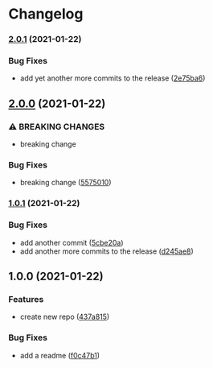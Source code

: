 # Changelog

### [2.0.1](https://www.github.com/safarmer/release-please-issue/compare/v2.0.0...v2.0.1) (2021-01-22)


### Bug Fixes

* add yet another more commits to the release ([2e75ba6](https://www.github.com/safarmer/release-please-issue/commit/2e75ba67ca1f2271a5b5cff27fdafccf707a15fe))

## [2.0.0](https://www.github.com/safarmer/release-please-issue/compare/v1.0.1...v2.0.0) (2021-01-22)


### ⚠ BREAKING CHANGES

* breaking change

### Bug Fixes

* breaking change ([5575010](https://www.github.com/safarmer/release-please-issue/commit/55750100811757ee72fc0a8104af453f69c21272))

### [1.0.1](https://www.github.com/safarmer/release-please-issue/compare/v1.0.0...v1.0.1) (2021-01-22)


### Bug Fixes

* add another commit ([5cbe20a](https://www.github.com/safarmer/release-please-issue/commit/5cbe20a4c017e01e643a67c804c312ab52526159))
* add another more commits to the release ([d245ae8](https://www.github.com/safarmer/release-please-issue/commit/d245ae8598363b01a05a6edbf7679c91c7bde131))

## 1.0.0 (2021-01-22)


### Features

* create new repo ([437a815](https://www.github.com/safarmer/release-please-issue/commit/437a815408e63cbe28fe3ae7905eca419ce95900))


### Bug Fixes

* add a readme ([f0c47b1](https://www.github.com/safarmer/release-please-issue/commit/f0c47b15db711c64c428df613b30b8afd4b64be8))
